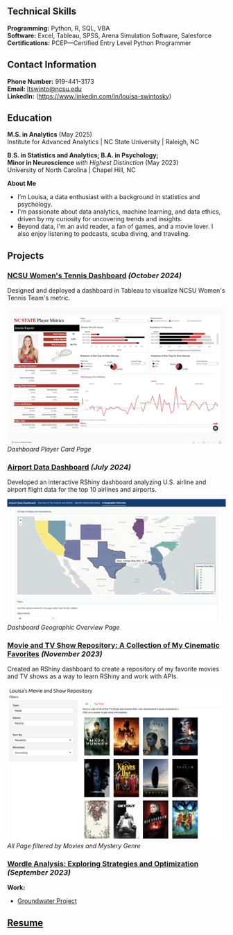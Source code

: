 ## Technical Skills
**Programming:** Python, R, SQL, VBA    
**Software:** Excel, Tableau, SPSS, Arena Simulation Software, Salesforce      
**Certifications:** PCEP—Certified Entry Level Python Programmer

## Contact Information
**Phone Number:** 919-441-3173     
**Email:** ltswinto@ncsu.edu    
**LinkedIn:** (https://www.linkedin.com/in/louisa-swintosky)

## Education
**M.S. in Analytics** (May 2025)      
Institute for Advanced Analytics | NC State University | Raleigh, NC

**B.S. in Statistics and Analytics; B.A. in Psychology;     
Minor in Neuroscience** _with Highest Distinction_	(May 2023)    
University of North Carolina | Chapel Hill, NC

**About Me**
- I’m Louisa, a data enthusiast with a background in statistics and psychology.
- I'm passionate about data analytics, machine learning, and data ethics, driven by my curiosity for uncovering trends and insights.
- Beyond data, I'm an avid reader, a fan of games, and a movie lover. I also enjoy listening to podcasts, scuba diving, and traveling. 

## Projects

### [NCSU Women's Tennis Dashboard](https://public.tableau.com/app/profile/louisa.swintosky/viz/NCStateWomensTennisMetrics-Orange5/HomePage) _(October 2024)_

Designed and deployed a dashboard in Tableau to visualize NCSU Women's Tennis Team's metric.

![Dashboard Home Page](PlayerMetrics_all.png)
_Dashboard Player Card Page_

### [Airport Data Dashboard](https://lswintosky.shinyapps.io/Airport_Data_Dashboard/) _(July 2024)_

Developed an interactive RShiny dashboard analyzing U.S. airline and airport flight data for the top 10 airlines and airports.

![Dashboard Home Page](airport2.png)
_Dashboard Geographic Overview Page_

### [Movie and TV Show Repository: A Collection of My Cinematic Favorites](https://lswintosky.shinyapps.io/MediaRepository/) _(November 2023)_

Created an RShiny dashboard to create a repository of my favorite movies and TV shows as a way to learn RShiny and work with APIs.

![Dashboard Home Page](movierepos1.png)
_All Page filtered by Movies and Mystery Genre_

### [Wordle Analysis: Exploring Strategies and Optimization](https://github.com/louisaswin/Wordle-Project) _(September 2023)_



**Work:**
- [Groundwater Project](https://github.com/louisaswin/groundwater)

## [Resume](Swintosky_Louisa.pdf)
